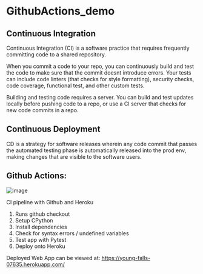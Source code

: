 # GithubActions_demo

## Continuous Integration

Continuous Integration (CI) is a software practice that requires frequently committing code to a shared repository.

When you commit a code to your repo, you can continuously build and test the code to make sure that the commit doesnt introduce errors. Your tests can include code linters (that checks for style formatting), security checks, code coverage, functional test, and other custom tests.

Building and testing code requires a server. You can build and test updates locally before pushing code to a repo, or use a CI server that checks for new code commits in a repo.

## Continuous Deployment

CD is a strategy for software releases wherein any code commit that passes the automated testing phase is automatically released into the prod env, making changes that are visible to the software users.

## Github Actions:

![image](https://user-images.githubusercontent.com/70102666/146469661-93208cb6-a32b-4164-89c2-e36beee6d251.png)
<p align="justify">CI pipeline with Github and Heroku</p>

1) Runs github checkout
2) Setup CPython
3) Install dependencies
4) Check for syntax errors / undefined variables
5) Test app with Pytest
6) Deploy onto Heroku


Deployed Web App can be viewed at: https://young-falls-07635.herokuapp.com/

